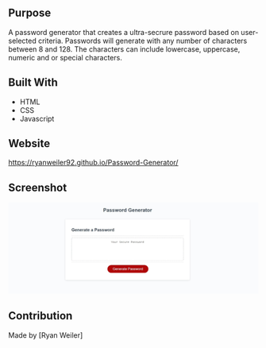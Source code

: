 ## Purpose
A password generator that creates a ultra-secrure password based on user-selected criteria. Passwords will generate with any number of characters
between 8 and 128. The characters can include lowercase, uppercase, numeric and or special characters. 

## Built With
* HTML
* CSS
* Javascript

## Website
https://ryanweiler92.github.io/Password-Generator/

## Screenshot
![Password-Generator-Screenshot](develop/images/Generator-Screenshot.jpg)

## Contribution
Made by [Ryan Weiler]
